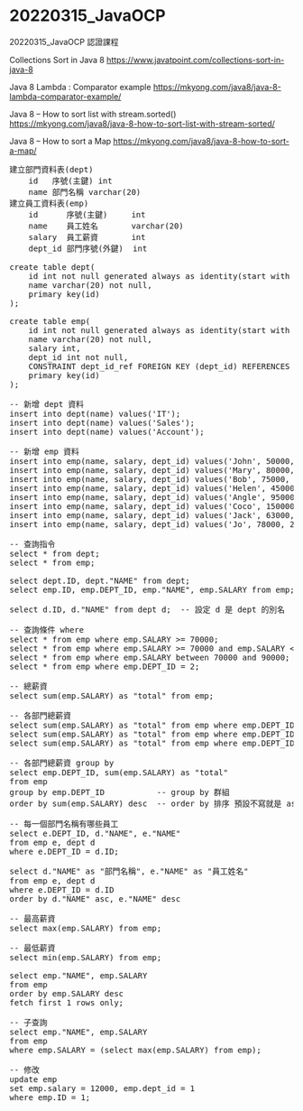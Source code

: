 # 20220315_JavaOCP
20220315_JavaOCP 認證課程

Collections Sort in Java 8
https://www.javatpoint.com/collections-sort-in-java-8

Java 8 Lambda : Comparator example
https://mkyong.com/java8/java-8-lambda-comparator-example/

Java 8 – How to sort list with stream.sorted()
https://mkyong.com/java8/java-8-how-to-sort-list-with-stream-sorted/

Java 8 – How to sort a Map
https://mkyong.com/java8/java-8-how-to-sort-a-map/

<pre>
建立部門資料表(dept)
    id   序號(主鍵) int
    name 部門名稱 varchar(20)
建立員工資料表(emp)
    id      序號(主鍵)     int
    name    員工姓名       varchar(20)
    salary  員工薪資       int
    dept_id 部門序號(外鍵)  int

create table dept(
    id int not null generated always as identity(start with 1, increment by 1),
    name varchar(20) not null,
    primary key(id)
);

create table emp(
    id int not null generated always as identity(start with 1, increment by 1),
    name varchar(20) not null,
    salary int,
    dept_id int not null,
    CONSTRAINT dept_id_ref FOREIGN KEY (dept_id) REFERENCES dept(id),
    primary key(id)
);

-- 新增 dept 資料
insert into dept(name) values('IT');
insert into dept(name) values('Sales');
insert into dept(name) values('Account');

-- 新增 emp 資料
insert into emp(name, salary, dept_id) values('John', 50000, 1);
insert into emp(name, salary, dept_id) values('Mary', 80000, 2);
insert into emp(name, salary, dept_id) values('Bob', 75000, 2);
insert into emp(name, salary, dept_id) values('Helen', 45000, 1);
insert into emp(name, salary, dept_id) values('Angle', 95000, 3);
insert into emp(name, salary, dept_id) values('Coco', 150000, 3);
insert into emp(name, salary, dept_id) values('Jack', 63000, 1);
insert into emp(name, salary, dept_id) values('Jo', 78000, 2);

-- 查詢指令
select * from dept;
select * from emp;

select dept.ID, dept."NAME" from dept;
select emp.ID, emp.DEPT_ID, emp."NAME", emp.SALARY from emp;

select d.ID, d."NAME" from dept d;  -- 設定 d 是 dept 的別名

-- 查詢條件 where
select * from emp where emp.SALARY >= 70000;
select * from emp where emp.SALARY >= 70000 and emp.SALARY <= 90000 ;
select * from emp where emp.SALARY between 70000 and 90000;
select * from emp where emp.DEPT_ID = 2;

-- 總薪資
select sum(emp.SALARY) as "total" from emp;

-- 各部門總薪資
select sum(emp.SALARY) as "total" from emp where emp.DEPT_ID = 1;
select sum(emp.SALARY) as "total" from emp where emp.DEPT_ID = 2;
select sum(emp.SALARY) as "total" from emp where emp.DEPT_ID = 3;

-- 各部門總薪資 group by
select emp.DEPT_ID, sum(emp.SALARY) as "total" 
from emp
group by emp.DEPT_ID           -- group by 群組
order by sum(emp.SALARY) desc  -- order by 排序 預設不寫就是 asc (由小->大), desc (由大->小)

-- 每一個部門名稱有哪些員工
select e.DEPT_ID, d."NAME", e."NAME"
from emp e, dept d
where e.DEPT_ID = d.ID;

select d."NAME" as "部門名稱", e."NAME" as "員工姓名"
from emp e, dept d
where e.DEPT_ID = d.ID
order by d."NAME" asc, e."NAME" desc

-- 最高薪資
select max(emp.SALARY) from emp;

-- 最低薪資
select min(emp.SALARY) from emp;

select emp."NAME", emp.SALARY
from emp
order by emp.SALARY desc 
fetch first 1 rows only;

-- 子查詢
select emp."NAME", emp.SALARY
from emp
where emp.SALARY = (select max(emp.SALARY) from emp);

-- 修改 
update emp 
set emp.salary = 12000, emp.dept_id = 1
where emp.ID = 1;

</pre>
